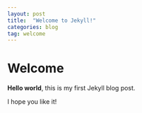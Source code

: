 ```yaml
---
layout: post
title:  "Welcome to Jekyll!"
categories: blog
tag: welcome
---
```


# Welcome

**Hello world**, this is my first Jekyll blog post.

I hope you like it!